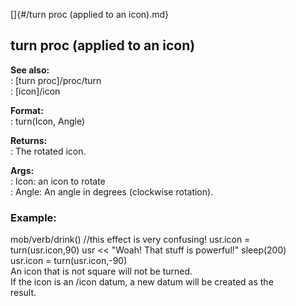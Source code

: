 []{#/turn proc (applied to an icon).md}    
## turn proc (applied to an icon)    
**See also:**    
:   [turn proc]/proc/turn    
:   [icon]/icon    
<!-- -->    
**Format:**    
:   turn(Icon, Angle)    
<!-- -->    
**Returns:**    
:   The rotated icon.    
<!-- -->    
**Args:**    
:   Icon: an icon to rotate    
:   Angle: An angle in degrees (clockwise rotation).    
### Example:    
mob/verb/drink() //this effect is very confusing! usr.icon =    
turn(usr.icon,90) usr \<\< \"Woah! That stuff is powerful!\" sleep(200)    
usr.icon = turn(usr.icon,-90)    
An icon that is not square will not be turned.    
If the icon is an /icon datum, a new datum will be created as the    
result.  